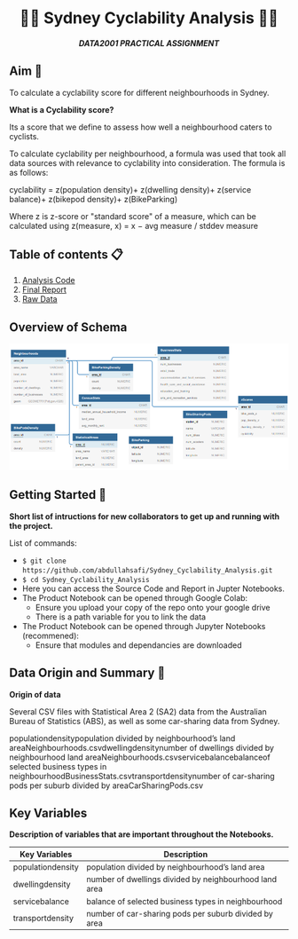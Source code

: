 <p align="center">  
   <h1 align="center">🚴‍♂️ Sydney Cyclability Analysis 🚴‍♂️</h1>
   <h5 align="center">DATA2001 PRACTICAL ASSIGNMENT</h5>
</p>

Aim :mag_right:
----------------
To calculate a cyclability score for different neighbourhoods in Sydney. 

**What is a Cyclability score?**

Its a score that we define to assess how well a neighbourhood caters to cyclists. 

To calculate cyclability per neighbourhood, a formula was used that took all data sources with relevance to cyclability into consideration. The formula is as follows:

cyclability = z(population density)+ z(dwelling density)+ z(service balance)+ z(bikepod density)+ z(BikeParking)

Where z is z-score or "standard score" of a measure, which can be calculated using z(measure, x) = x − avg measure / stddev measure

Table of contents :clipboard:
------------------
1. [Analysis Code](data_and_analysis/analysis.ipynb)
2. [Final Report](Report.ipynb)
3. [Raw Data](data_and_analysis)


Overview of Schema
-------------------

<p align="center">
<img src="/imgs/schema.png" alt="schema.PNG" width="700"/>
</p>


Getting Started :file_folder:
--------------
**Short list of intructions for new collaborators to get up and running with the project.**

List of commands:

- `$ git clone https://github.com/abdullahsafi/Sydney_Cyclability_Analysis.git`
- `$ cd Sydney_Cyclability_Analysis`
- Here you can access the Source Code and Report in Jupter Notebooks.
- The Product Notebook can be opened through Google Colab:
   - Ensure you upload your copy of the repo onto your google drive
   - There is a path variable for you to link the data
- The Product Notebook can be opened through Jupyter Notebooks (recommened):
   - Ensure that modules and dependancies are downloaded

Data Origin and Summary :floppy_disk:
------------

**Origin of data**

Several CSV files with Statistical Area 2 (SA2) data from the Australian Bureau of Statistics (ABS), as well as some car-sharing data from Sydney.

populationdensitypopulation divided by neighbourhood’s land areaNeighbourhoods.csvdwellingdensitynumber of dwellings divided by neighbourhood land areaNeighbourhoods.csvservicebalancebalanceof selected business types in neighbourhoodBusinessStats.csvtransportdensitynumber of car-sharing pods per suburb divided by areaCarSharingPods.csv

Key Variables
---------
**Description of variables that are important throughout the Notebooks.**

| Key Variables | Description | 
|--------------|----------------|
| populationdensity          | population divided by neighbourhood’s land area |
| dwellingdensity           | number of dwellings divided by neighbourhood land area|
| servicebalance     | balance of selected business types in neighbourhood |
| transportdensity     | number of car-sharing pods per suburb divided by area |
